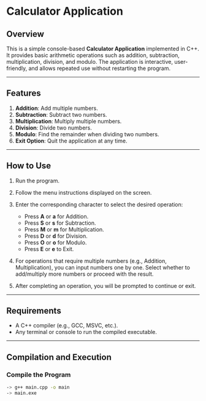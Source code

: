 # Calculator Application

## Overview

This is a simple console-based **Calculator Application** implemented in C++. It provides basic arithmetic operations such as addition, subtraction, multiplication, division, and modulo. The application is interactive, user-friendly, and allows repeated use without restarting the program.

---

## Features

1. **Addition**: Add multiple numbers.
2. **Subtraction**: Subtract two numbers.
3. **Multiplication**: Multiply multiple numbers.
4. **Division**: Divide two numbers.
5. **Modulo**: Find the remainder when dividing two numbers.
6. **Exit Option**: Quit the application at any time.

---

## How to Use

1. Run the program.
2. Follow the menu instructions displayed on the screen.
3. Enter the corresponding character to select the desired operation:

   - Press **A** or **a** for Addition.
   - Press **S** or **s** for Subtraction.
   - Press **M** or **m** for Multiplication.
   - Press **D** or **d** for Division.
   - Press **O** or **o** for Modulo.
   - Press **E** or **e** to Exit.

4. For operations that require multiple numbers (e.g., Addition, Multiplication), you can input numbers one by one. Select whether to add/multiply more numbers or proceed with the result.

5. After completing an operation, you will be prompted to continue or exit.

---

## Requirements

- A C++ compiler (e.g., GCC, MSVC, etc.).
- Any terminal or console to run the compiled executable.

---

## Compilation and Execution

### Compile the Program

```bash
-> g++ main.cpp -o main
-> main.exe
```
